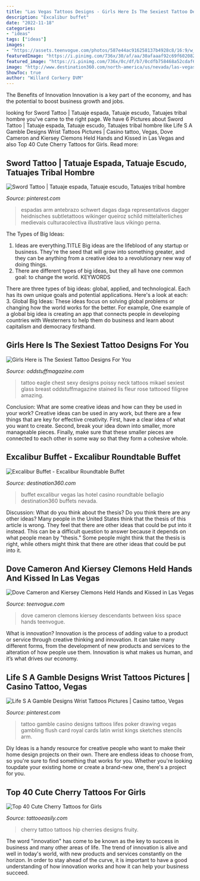 ```yaml
---
title: "Las Vegas Tattoos Designs - Girls Here Is The Sexiest Tattoo Designs For You"
description: "Excalibur buffet"
date: "2022-11-18"
categories:
- "ideas"
tags: ["ideas"]
images:
- "https://assets.teenvogue.com/photos/587e44ac916258137b4928c8/16:9/w_1280,c_limit/dove-fb.jpg?mbid=social_retweet"
featuredImage: "https://i.pinimg.com/736x/30/af/aa/30afaaaf92c69f60208244ce0ee30bd9.jpg"
featured_image: "https://i.pinimg.com/736x/0c/df/b7/0cdfb758468a52cdaf6581b171cfeeb8.jpg"
image: "http://www.destination360.com/north-america/us/nevada/las-vegas/images/s/excalibur-buffet.jpg"
ShowToc: true
author: "Willard Corkery DVM"
---
```



The Benefits of Innovation
Innovation is a key part of the economy, and has the potential to boost business growth and jobs.

	

		
looking for Sword Tattoo | Tatuaje espada, Tatuaje escudo, Tatuajes tribal hombre you've came to the right page. We have 6 Pictures about Sword Tattoo | Tatuaje espada, Tatuaje escudo, Tatuajes tribal hombre like Life S A Gamble Designs Wrist Tattoos Pictures | Casino tattoo, Vegas, Dove Cameron and Kiersey Clemons Held Hands and Kissed in Las Vegas and also Top 40 Cute Cherry Tattoos for Girls. Read more:
		
    
## Sword Tattoo | Tatuaje Espada, Tatuaje Escudo, Tatuajes Tribal Hombre

<img loading=lazy src="https://i.pinimg.com/736x/0c/df/b7/0cdfb758468a52cdaf6581b171cfeeb8.jpg" onerror="this.onerror=null;this.src='https://tse4.mm.bing.net/th?id=OIP.jJf2d8HNm3KZicbEl8PcYwHaIt&amp;pid=15.1';" alt="Sword Tattoo | Tatuaje espada, Tatuaje escudo, Tatuajes tribal hombre">

_Source: pinterest.com_

>espadas arm antebrazo schwert dagas daga representativos dagger heidnisches subtletattoos wikinger queiroz schild mittelalterliches medievais culturacolectiva illustrative laus vikingo perna. 

	

The Types of Big Ideas:
1. Ideas are everything.TITLE
Big ideas are the lifeblood of any startup or business. They're the seed that will grow into something greater, and they can be anything from a creative idea to a revolutionary new way of doing things.
2. There are different types of big ideas, but they all have one common goal: to change the world. KEYWORDS

There are three types of big ideas: global, applied, and technological. Each has its own unique goals and potential applications. Here's a look at each: 
3. Global Big Ideas: These ideas focus on solving global problems or changing how the world works for the better. For example, One example of a global big idea is creating an app that connects people in developing countries with Westerners to help them do business and learn about capitalism and democracy firsthand. 

    
## Girls Here Is The Sexiest Tattoo Designs For You

<img loading=lazy src="http://oddstuffmagazine.com/wp-content/uploads/2013/09/Latest-Sexy-Tattoo-Designs-For-Girls-3-610x571.jpg" onerror="this.onerror=null;this.src='https://tse2.mm.bing.net/th?id=OIP.NlsmMi40QwFrogdM1UarqgHaG7&amp;pid=15.1';" alt="Girls Here is The Sexiest Tattoo Designs For You">

_Source: oddstuffmagazine.com_

>tattoo eagle chest sexy designs poissy neck tattoos mikael sexiest glass breast oddstuffmagazine stained lis fleur rose tattooed filigree amazing. 

	

Conclusion: What are some creative ideas and how can they be used in your work?
Creative ideas can be used in any work, but there are a few things that are key for effective creativity. First, have a clear idea of what you want to create. Second, break your idea down into smaller, more manageable pieces. Finally, make sure that these smaller pieces are connected to each other in some way so that they form a cohesive whole.

    
## Excalibur Buffet - Excalibur Roundtable Buffet

<img loading=lazy src="http://www.destination360.com/north-america/us/nevada/las-vegas/images/s/excalibur-buffet.jpg" onerror="this.onerror=null;this.src='https://tse2.mm.bing.net/th?id=OIP.6fwtz6NmX4lE2WqcNs2mLgHaF2&amp;pid=15.1';" alt="Excalibur Buffet - Excalibur Roundtable Buffet">

_Source: destination360.com_

>buffet excalibur vegas las hotel casino roundtable bellagio destination360 buffets nevada. 

	

Discussion: What do you think about the thesis? Do you think there are any other ideas?
Many people in the United States think that the thesis of this article is wrong. They feel that there are other ideas that could be put into it instead. This can be a difficult question to answer because it depends on what people mean by "thesis." Some people might think that the thesis is right, while others might think that there are other ideas that could be put into it.

    
## Dove Cameron And Kiersey Clemons Held Hands And Kissed In Las Vegas

<img loading=lazy src="https://assets.teenvogue.com/photos/587e44ac916258137b4928c8/16:9/w_1280,c_limit/dove-fb.jpg?mbid=social_retweet" onerror="this.onerror=null;this.src='https://tse2.mm.bing.net/th?id=OIP.1NujOZZ0hV1ogrX_m-c6wQHaD4&amp;pid=15.1';" alt="Dove Cameron and Kiersey Clemons Held Hands and Kissed in Las Vegas">

_Source: teenvogue.com_

>dove cameron clemons kiersey descendants between kiss space hands teenvogue. 

	

What is innovation?
Innovation is the process of adding value to a product or service through creative thinking and innovation. It can take many different forms, from the development of new products and services to the alteration of how people use them. Innovation is what makes us human, and it’s what drives our economy.

    
## Life S A Gamble Designs Wrist Tattoos Pictures | Casino Tattoo, Vegas

<img loading=lazy src="https://i.pinimg.com/736x/30/af/aa/30afaaaf92c69f60208244ce0ee30bd9.jpg" onerror="this.onerror=null;this.src='https://tse2.mm.bing.net/th?id=OIP.HZjZ3KjzeXuitaFSUNT58AHaLG&amp;pid=15.1';" alt="Life S A Gamble Designs Wrist Tattoos Pictures | Casino tattoo, Vegas">

_Source: pinterest.com_

>tattoo gamble casino designs tattoos lifes poker drawing vegas gambling flush card royal cards latin wrist kings sketches stencils arm. 

	

Diy Ideas is a handy resource for creative people who want to make their home design projects on their own. There are endless ideas to choose from, so you're sure to find something that works for you. Whether you're looking toupdate your existing home or create a brand-new one, there's a project for you.

    
## Top 40 Cute Cherry Tattoos For Girls

<img loading=lazy src="http://www.tattooeasily.com/wp-content/uploads/2014/08/cherry-tattoo-7.jpg" onerror="this.onerror=null;this.src='https://tse1.mm.bing.net/th?id=OIP.GcwUUtGac0ui1ysT6w0-pAHaFj&amp;pid=15.1';" alt="Top 40 Cute Cherry Tattoos for Girls">

_Source: tattooeasily.com_

>cherry tattoo tattoos hip cherries designs fruity. 

	

The word "innovation" has come to be known as the key to success in business and many other areas of life. The trend of innovation is alive and well in today's world, with new products and services constantly on the horizon. In order to stay ahead of the curve, it is important to have a good understanding of how innovation works and how it can help your business succeed.

